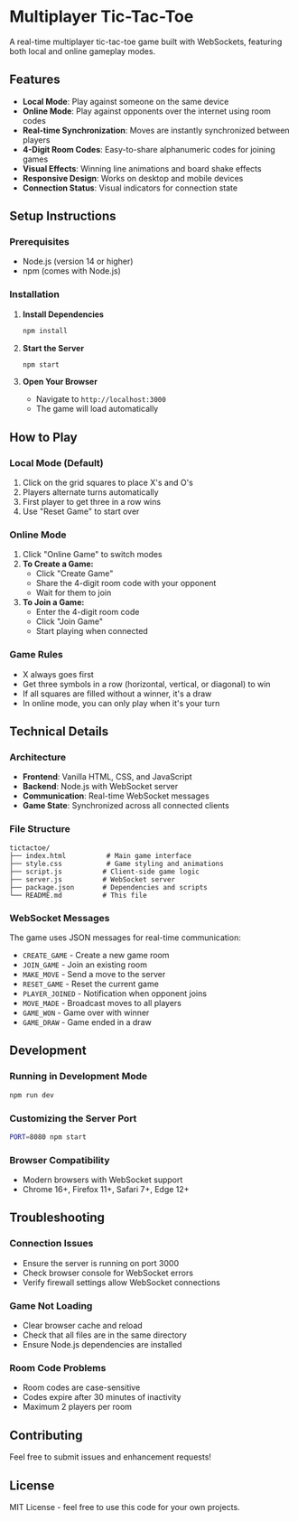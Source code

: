 # Multiplayer Tic-Tac-Toe

A real-time multiplayer tic-tac-toe game built with WebSockets, featuring both local and online gameplay modes.

## Features

- **Local Mode**: Play against someone on the same device
- **Online Mode**: Play against opponents over the internet using room codes
- **Real-time Synchronization**: Moves are instantly synchronized between players
- **4-Digit Room Codes**: Easy-to-share alphanumeric codes for joining games
- **Visual Effects**: Winning line animations and board shake effects
- **Responsive Design**: Works on desktop and mobile devices
- **Connection Status**: Visual indicators for connection state

## Setup Instructions

### Prerequisites
- Node.js (version 14 or higher)
- npm (comes with Node.js)

### Installation

1. **Install Dependencies**
   ```bash
   npm install
   ```

2. **Start the Server**
   ```bash
   npm start
   ```

3. **Open Your Browser**
   - Navigate to `http://localhost:3000`
   - The game will load automatically

## How to Play

### Local Mode (Default)
1. Click on the grid squares to place X's and O's
2. Players alternate turns automatically
3. First player to get three in a row wins
4. Use "Reset Game" to start over

### Online Mode
1. Click "Online Game" to switch modes
2. **To Create a Game:**
   - Click "Create Game"
   - Share the 4-digit room code with your opponent
   - Wait for them to join
3. **To Join a Game:**
   - Enter the 4-digit room code
   - Click "Join Game"
   - Start playing when connected

### Game Rules
- X always goes first
- Get three symbols in a row (horizontal, vertical, or diagonal) to win
- If all squares are filled without a winner, it's a draw
- In online mode, you can only play when it's your turn

## Technical Details

### Architecture
- **Frontend**: Vanilla HTML, CSS, and JavaScript
- **Backend**: Node.js with WebSocket server
- **Communication**: Real-time WebSocket messages
- **Game State**: Synchronized across all connected clients

### File Structure
```
tictactoe/
├── index.html          # Main game interface
├── style.css           # Game styling and animations
├── script.js          # Client-side game logic
├── server.js          # WebSocket server
├── package.json       # Dependencies and scripts
└── README.md          # This file
```

### WebSocket Messages
The game uses JSON messages for real-time communication:
- `CREATE_GAME` - Create a new game room
- `JOIN_GAME` - Join an existing room
- `MAKE_MOVE` - Send a move to the server
- `RESET_GAME` - Reset the current game
- `PLAYER_JOINED` - Notification when opponent joins
- `MOVE_MADE` - Broadcast moves to all players
- `GAME_WON` - Game over with winner
- `GAME_DRAW` - Game ended in a draw

## Development

### Running in Development Mode
```bash
npm run dev
```

### Customizing the Server Port
```bash
PORT=8080 npm start
```

### Browser Compatibility
- Modern browsers with WebSocket support
- Chrome 16+, Firefox 11+, Safari 7+, Edge 12+

## Troubleshooting

### Connection Issues
- Ensure the server is running on port 3000
- Check browser console for WebSocket errors
- Verify firewall settings allow WebSocket connections

### Game Not Loading
- Clear browser cache and reload
- Check that all files are in the same directory
- Ensure Node.js dependencies are installed

### Room Code Problems
- Room codes are case-sensitive
- Codes expire after 30 minutes of inactivity
- Maximum 2 players per room

## Contributing

Feel free to submit issues and enhancement requests!

## License

MIT License - feel free to use this code for your own projects.